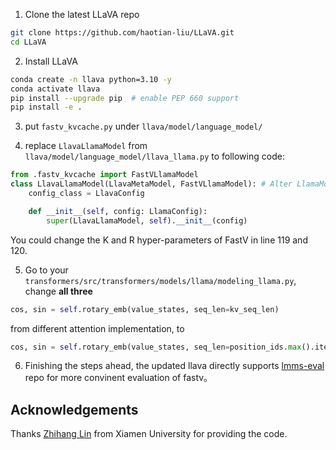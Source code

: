 1. Clone the latest LLaVA repo
```bash
git clone https://github.com/haotian-liu/LLaVA.git
cd LLaVA
```

2. Install LLaVA
```bash
conda create -n llava python=3.10 -y
conda activate llava
pip install --upgrade pip  # enable PEP 660 support
pip install -e .
```
3. put `fastv_kvcache.py` under `llava/model/language_model/`

4. replace `LlavaLlamaModel` from `llava/model/language_model/llava_llama.py` to following code:
```python
from .fastv_kvcache import FastVLlamaModel
class LlavaLlamaModel(LlavaMetaModel, FastVLlamaModel): # Alter LlamaModel to  FastVLlamaModel
    config_class = LlavaConfig

    def __init__(self, config: LlamaConfig):
        super(LlavaLlamaModel, self).__init__(config)
```

You could change the K and R hyper-parameters of FastV in line 119 and 120.

5. Go to your `transformers/src/transformers/models/llama/modeling_llama.py`, change **all three** 
```python
cos, sin = self.rotary_emb(value_states, seq_len=kv_seq_len)
```
from different attention implementation, to

```python
cos, sin = self.rotary_emb(value_states, seq_len=position_ids.max().item() + 1)
```

6. Finishing the steps ahead, the updated llava directly supports [lmms-eval](https://github.com/EvolvingLMMs-Lab/lmms-eval) repo for more convinent evaluation of fastv。

## Acknowledgements

Thanks [Zhihang Lin](https://github.com/Stardust1956) from Xiamen University for providing the code.
